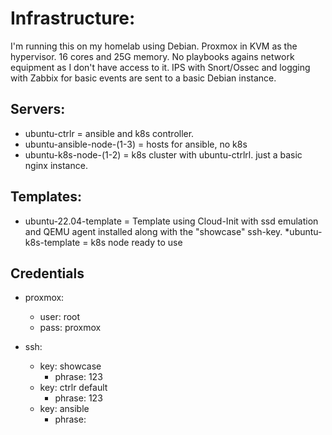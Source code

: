 # Infrastructure:
I'm running this on my homelab using Debian. Proxmox in KVM as the hypervisor. 16 cores and 25G memory. No playbooks agains network equipment as I don't have access to it. IPS with Snort/Ossec and logging with Zabbix for basic events are sent to a basic Debian instance.

## Servers:
* ubuntu-ctrlr = ansible and k8s controller.
* ubuntu-ansible-node-(1-3) = hosts for ansible, no k8s
* ubuntu-k8s-node-(1-2) = k8s cluster with ubuntu-ctrlrl. just a basic nginx instance.

## Templates:
* ubuntu-22.04-template = Template using Cloud-Init with ssd emulation and QEMU agent installed along with the "showcase" ssh-key.
*ubuntu-k8s-template = k8s node ready to use

## Credentials
* proxmox:
  - user: root
  - pass: proxmox
  
* ssh:
  - key: showcase
    - phrase: 123
  - key: ctrlr default
    - phrase: 123
  - key: ansible
    - phrase: <blank>
